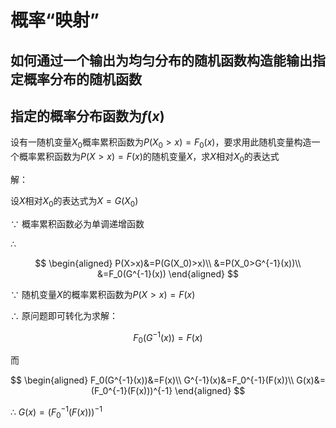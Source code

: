 # 概率“映射”

## 如何通过一个输出为**均匀分布**的随机函数构造能输出指定概率分布的随机函数

## 指定的概率分布函数为$f(x)$

设有一随机变量$X_0$概率累积函数为$P(X_0>x)=F_0(x)$，要求用此随机变量构造一个概率累积函数为$P(X>x)=F(x)$的随机变量$X$，求$X$相对$X_0$的表达式

解：

设$X$相对$X_0$的表达式为$X=G(X_0)$

$\because$ 概率累积函数必为单调递增函数

$\therefore$

$$
\begin{aligned}
P(X>x)&=P(G(X_0)>x)\\
&=P(X_0>G^{-1}(x))\\
&=F_0(G^{-1}(x))
\end{aligned}
$$

$\because$ 随机变量$X$的概率累积函数为$P(X>x)=F(x)$

$\therefore$ 原问题即可转化为求解：

$$F_0(G^{-1}(x))=F(x)$$

而

$$
\begin{aligned}
F_0(G^{-1}(x))&=F(x)\\
G^{-1}(x)&=F_0^{-1}(F(x))\\
G(x)&=(F_0^{-1}(F(x)))^{-1}
\end{aligned}
$$

$\therefore$ $G(x)=(F_0^{-1}(F(x)))^{-1}$